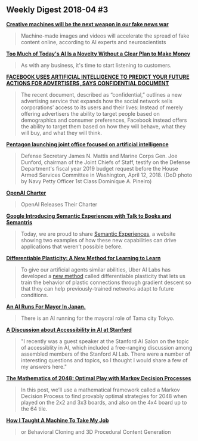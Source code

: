 ## Weekly Digest 2018-04 \#3

**[Creative machines will be the next weapon in our fake news war](http://www.wired.co.uk/article/artificial-intelligence-threat-creative-machines-fake-news)**
> Machine-made images and videos will accelerate the spread of fake content online, according to AI experts and neuroscientists

**[Too Much of Today's AI Is a Novelty Without a Clear Plan to Make Money](https://www.entrepreneur.com/article/311233)**
> As with any business, it's time to start listening to customers.

**[FACEBOOK USES ARTIFICIAL INTELLIGENCE TO PREDICT YOUR FUTURE ACTIONS FOR ADVERTISERS, SAYS CONFIDENTIAL DOCUMENT](https://theintercept.com/2018/04/13/facebook-advertising-data-artificial-intelligence-ai/)**
> The recent document, described as “confidential,” outlines a new advertising service that expands how the social network sells corporations’ access to its users and their lives: Instead of merely offering advertisers the ability to target people based on demographics and consumer preferences, Facebook instead offers the ability to target them based on how they will behave, what they will buy, and what they will think. 

**[Pentagon launching joint office focused on artificial intelligence](https://www.fedscoop.com/pentagon-launching-joint-office-focused-artificial-intelligence/)**
> Defense Secretary James N. Mattis and Marine Corps Gen. Joe Dunford, chairman of the Joint Chiefs of Staff, testify on the Defense Department's fiscal year 2019 budget request before the House Armed Services Committee in Washington, April 12, 2018. (DoD photo by Navy Petty Officer 1st Class Dominique A. Pineiro)

**[OpenAI Charter](https://blog.openai.com/openai-charter/)**
> OpenAI Releases Their Charter

**[Google Introducing Semantic Experiences with Talk to Books and Semantris](https://research.googleblog.com/2018/04/introducing-semantic-experiences-with.html)**
> Today, we are proud to share [Semantic Experiences](http://research.google.com/semanticexperiences), a website showing two examples of how these new capabilities can drive applications that weren’t possible before.

**[Differentiable Plasticity: A New Method for Learning to Learn]()**
> To give our artificial agents similar abilities, Uber AI Labs has developed a [new method](https://arxiv.org/abs/1804.02464) called differentiable plasticity that lets us train the behavior of plastic connections through gradient descent so that they can help previously-trained networks adapt to future conditions. 

**[An AI Runs For Mayor In Japan.](http://otaquest.com/tama-city-ai-mayor/)**
> There is an AI running for the mayoral role of Tama city Tokyo.

**[A Discussion about Accessibility in AI at Stanford](http://www.fast.ai/2018/04/10/stanford-salon/)**
> "I recently was a guest speaker at the Stanford AI Salon on the topic of accessiblity in AI, which included a free-ranging discussion among assembled members of the Stanford AI Lab. There were a number of interesting questions and topics, so I thought I would share a few of my answers here."

**[The Mathematics of 2048: Optimal Play with Markov Decision Processes](http://jdlm.info/articles/2018/03/18/markov-decision-process-2048.html)**
> In this post, we’ll use a mathematical framework called a Markov Decision Process to find provably optimal strategies for 2048 when played on the 2x2 and 3x3 boards, and also on the 4x4 board up to the 64 tile. 

**[How I Taught A Machine To Take My Job](https://medium.com/@samsniderheld/how-i-taught-a-machine-to-take-my-job-2dd1adb4df18)**
> or Behavioral Cloning and 3D Procedural Content Generation

